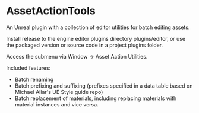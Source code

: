 # AssetActionTools
An Unreal plugin with a collection of editor utilities for batch editing assets.

Install release to the engine editor plugins directory plugins/editor, or use the packaged version or source code in a project plugins folder.

Access the submenu via Window -> Asset Action Utilities.

Included features:
- Batch renaming
- Batch prefixing and suffixing (prefixes specified in a data table based on Michael Allar's UE Style guide repo)
- Batch replacement of materials, including replacing materials with material instances and vice versa.
